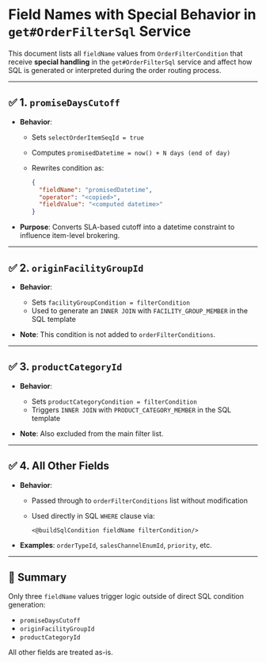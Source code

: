 # Field Names with Special Behavior in `get#OrderFilterSql` Service

This document lists all `fieldName` values from `OrderFilterCondition` that receive **special handling** in the `get#OrderFilterSql` service and affect how SQL is generated or interpreted during the order routing process.

---

## ✅ 1. `promiseDaysCutoff`
- **Behavior**:
  - Sets `selectOrderItemSeqId = true`
  - Computes `promisedDatetime = now() + N days (end of day)`
  - Rewrites condition as:

    ```json
    {
      "fieldName": "promisedDatetime",
      "operator": "<copied>",
      "fieldValue": "<computed datetime>"
    }
    ```

- **Purpose**: Converts SLA-based cutoff into a datetime constraint to influence item-level brokering.

---

## ✅ 2. `originFacilityGroupId`
- **Behavior**:
  - Sets `facilityGroupCondition = filterCondition`
  - Used to generate an `INNER JOIN` with `FACILITY_GROUP_MEMBER` in the SQL template

- **Note**: This condition is not added to `orderFilterConditions`.

---

## ✅ 3. `productCategoryId`
- **Behavior**:
  - Sets `productCategoryCondition = filterCondition`
  - Triggers `INNER JOIN` with `PRODUCT_CATEGORY_MEMBER` in the SQL template

- **Note**: Also excluded from the main filter list.

---

## ✅ 4. All Other Fields
- **Behavior**:
  - Passed through to `orderFilterConditions` list without modification
  - Used directly in SQL `WHERE` clause via:

    ```ftl
    <@buildSqlCondition fieldName filterCondition/>
    ```

- **Examples**: `orderTypeId`, `salesChannelEnumId`, `priority`, etc.

---

## 🧠 Summary
Only three `fieldName` values trigger logic outside of direct SQL condition generation:
- `promiseDaysCutoff`
- `originFacilityGroupId`
- `productCategoryId`

All other fields are treated as-is.
